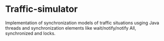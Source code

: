 # Traffic-simulator
Implementation of synchronization models of traffic situations usging Java threads and synchronization elements like wait/notify/notify All, synchronized and locks.
